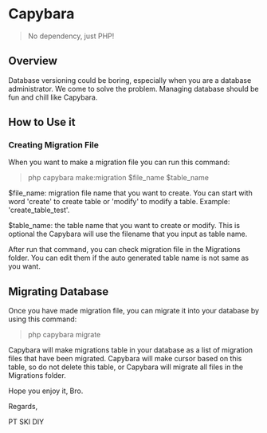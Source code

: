 # Capybara

> No dependency, just PHP!

## Overview
Database versioning could be boring, especially when you are a database administrator. We come to solve the problem. Managing database should be fun and chill like Capybara.

## How to Use it

### Creating Migration File

When you want to make a migration file you can run this command: 

> php capybara make:migration $file_name $table_name

$file_name: migration file name that you want to create. You can start with word 'create' to create table or 'modify' to modify a table. Example: 'create_table_test'.

$table_name: the table name that you want to create or modify. This is optional the Capybara will use the filename that you input as table name.

After run that command, you can check migration file in the Migrations folder. You can edit them if the auto generated table name is not same as you want.

## Migrating Database

Once you have made migration file, you can migrate it into your database by using this command:

> php capybara migrate

Capybara will make migrations table in your database as a list of migration files that have been migrated. Capybara will make cursor based on this table, so do not delete this table, or Capybara will migrate all files in the Migrations folder.

Hope you enjoy it, Bro.

Regards,

PT SKI DIY
